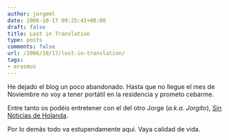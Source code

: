 ```yaml
---
author: jorgeml
date: 2006-10-17 09:25:41+00:00
draft: false
title: Lost in Translation
type: posts
comments: false
url: /2006/10/17/lost-in-translation/
tags:
- erasmus
---
```


He dejado el blog un poco abandonado. Hasta que no llegue el mes de Noviembre no voy a tener portátil en la residencia y prometo cebarme.

Entre tanto os podéis entretener con el del otro Jorge (_a.k.a. Jorgito_), [Sin Noticias de Holanda](http://holanda06.blogspot.com).

Por lo demás todo va estupendamente aquí. Vaya calidad de vida.
